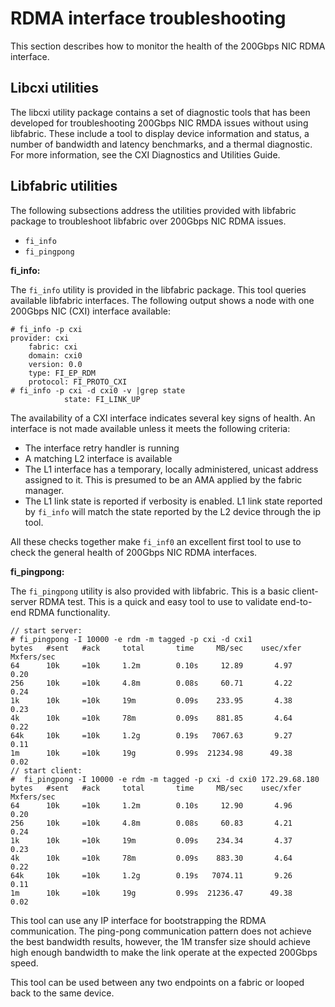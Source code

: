 # RDMA interface troubleshooting

This section describes how to monitor the health of the 200Gbps NIC RDMA interface.

## Libcxi utilities

The libcxi utility package contains a set of diagnostic tools that has been developed for troubleshooting 200Gbps NIC RMDA issues without using libfabric. These include a tool to display device information and status, a number of bandwidth and latency benchmarks, and a thermal diagnostic. For more information, see the CXI Diagnostics and Utilities Guide.

## Libfabric utilities

The following subsections address the utilities provided with libfabric package to troubleshoot libfabric over 200Gbps NIC RDMA issues.

- `fi_info`
- `fi_pingpong`

**fi_info:**

The `fi_info` utility is provided in the libfabric package. This tool queries available libfabric interfaces. The following output shows a node with one 200Gbps NIC (CXI) interface available:

```screen
# fi_info -p cxi
provider: cxi
    fabric: cxi
    domain: cxi0
    version: 0.0
    type: FI_EP_RDM
    protocol: FI_PROTO_CXI
# fi_info -p cxi -d cxi0 -v |grep state
            state: FI_LINK_UP
```

The availability of a CXI interface indicates several key signs of health. An interface is not made available unless it meets the following criteria:

- The interface retry handler is running
- A matching L2 interface is available
- The L1 interface has a temporary, locally administered, unicast address assigned to it. This is presumed to be an AMA applied by the fabric manager.
- The L1 link state is reported if verbosity is enabled. L1 link state reported by `fi_info` will match the state reported by the L2 device through the ip tool.

All these checks together make `fi_inf0` an excellent first tool to use to check the general health of 200Gbps NIC RDMA interfaces.

**fi_pingpong:**

The `fi_pingpong` utility is also provided with libfabric. This is a basic client-server RDMA test. This is a quick and easy tool to use to validate end-to-end RDMA functionality.

```screen
// start server:
# fi_pingpong -I 10000 -e rdm -m tagged -p cxi -d cxi1
bytes   #sent   #ack     total       time     MB/sec    usec/xfer   Mxfers/sec
64      10k     =10k     1.2m        0.10s     12.89       4.97       0.20
256     10k     =10k     4.8m        0.08s     60.71       4.22       0.24
1k      10k     =10k     19m         0.09s    233.95       4.38       0.23
4k      10k     =10k     78m         0.09s    881.85       4.64       0.22
64k     10k     =10k     1.2g        0.19s   7067.63       9.27       0.11
1m      10k     =10k     19g         0.99s  21234.98      49.38       0.02
// start client:
#  fi_pingpong -I 10000 -e rdm -m tagged -p cxi -d cxi0 172.29.68.180
bytes   #sent   #ack     total       time     MB/sec    usec/xfer   Mxfers/sec
64      10k     =10k     1.2m        0.10s     12.90       4.96       0.20
256     10k     =10k     4.8m        0.08s     60.83       4.21       0.24
1k      10k     =10k     19m         0.09s    234.34       4.37       0.23
4k      10k     =10k     78m         0.09s    883.30       4.64       0.22
64k     10k     =10k     1.2g        0.19s   7074.11       9.26       0.11
1m      10k     =10k     19g         0.99s  21236.47      49.38       0.02
```

This tool can use any IP interface for bootstrapping the RDMA communication. The ping-pong communication pattern does not achieve the best bandwidth results, however, the 1M transfer size should achieve high enough bandwidth to make the link operate at the expected 200Gbps speed.

This tool can be used between any two endpoints on a fabric or looped back to the same device.
